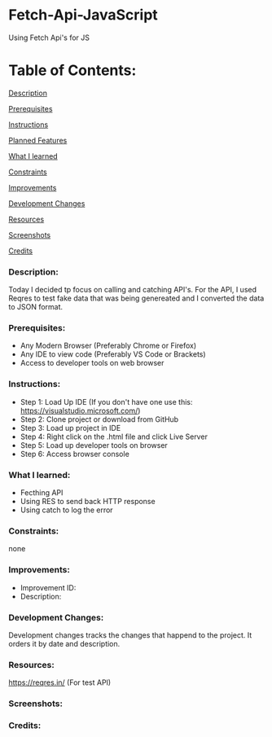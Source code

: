 # Fetch-Api-JavaScript
Using Fetch Api's for JS

# Table of Contents:

[Description](#Description)  
<a name="Description"/>

[Prerequisites](#Prerequisites)  
<a name="Prerequisites"/>

[Instructions](#Instructions)  
<a name="Instructions"/>

[Planned Features](#Planned_Features)  
<a name="Planned_Features"/>

[What I learned](#What_I_Learned)  
<a name="What_I_Learned"/>

[Constraints](#Constraints)  
<a name="Constraints"/>

[Improvements](#Improvements)  
<a name="Improvements"/>

[Development Changes](#Development_Changes)  
<a name="Development_Changes"/>

[Resources](#Resources)  
<a name="Resources"/>

[Screenshots](#Screenshots)
<a name="Screenshots"/>

[Credits](#Credits)  
<a name="Credits"/>
### Description: 
Today I decided tp focus on calling and catching API's. For the API, I used Reqres to test fake data that was being genereated and I converted the data to JSON format.

### Prerequisites:
- Any Modern Browser (Preferably Chrome or Firefox)
- Any IDE to view code (Preferably VS Code or Brackets)
- Access to developer tools on web browser

### Instructions:
- Step 1: Load Up IDE (If you don't have one use this: https://visualstudio.microsoft.com/)
- Step 2: Clone project or download from GitHub
- Step 3: Load up project in IDE
- Step 4: Right click on the .html file and click Live Server
- Step 5: Load up developer tools on browser
- Step 6: Access browser console

### What I learned:
- Fecthing API
- Using RES to send back HTTP response
- Using catch to log the error

### Constraints:
none

### Improvements:
- Improvement ID:
- Description: 

### Development Changes:
Development changes tracks the changes that happend to the project. It orders it by date and description.

### Resources:
https://reqres.in/ (For test API)

### Screenshots:


### Credits:
